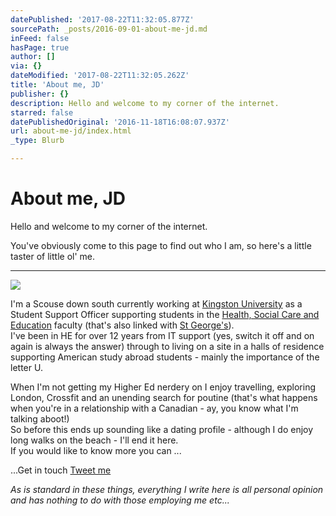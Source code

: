 ```yaml
---
datePublished: '2017-08-22T11:32:05.877Z'
sourcePath: _posts/2016-09-01-about-me-jd.md
inFeed: false
hasPage: true
author: []
via: {}
dateModified: '2017-08-22T11:32:05.262Z'
title: 'About me, JD'
publisher: {}
description: Hello and welcome to my corner of the internet.
starred: false
datePublishedOriginal: '2016-11-18T16:08:07.937Z'
url: about-me-jd/index.html
_type: Blurb

---
```

# About me, JD

Hello and welcome to my corner of the internet.

You've obviously come to this page to find out who I am, so here's a little taster of little ol' me.

---

![](https://the-grid-user-content.s3-us-west-2.amazonaws.com/c4dbbefe-712f-41bd-9e04-fb1d0a303c34.png)

I'm a Scouse down south currently working at [Kingston University][0] as a Student Support Officer supporting students in the [Health, Social Care and Education][1] faculty (that's also linked with [St George's][2]).   
I've been in HE for over 12 years from IT support (yes, switch it off and on again is always the answer) through to living on a site in a halls of residence supporting American study abroad students - mainly the importance of the letter U.

When I'm not getting my Higher Ed nerdery on I enjoy travelling, exploring London, Crossfit and an unending search for poutine (that's what happens when you're in a relationship with a Canadian - ay, you know what I'm talking aboot!)  
So before this ends up sounding like a dating profile - although I do enjoy long walks on the beach - I'll end it here.  
If you would like to know more you can ...

...Get in touch
[Tweet me][3]

_As is standard in these things, everything I write here is all personal opinion and has nothing to do with those employing me etc..._

[0]: http://kingston.ac.uk/ "Kingston University"
[1]: http://healtcare.ac.uk/
[2]: http://www.sgul.ac.uk/ "St George's, University of London"
[3]: https://goo.gl/AXGerg